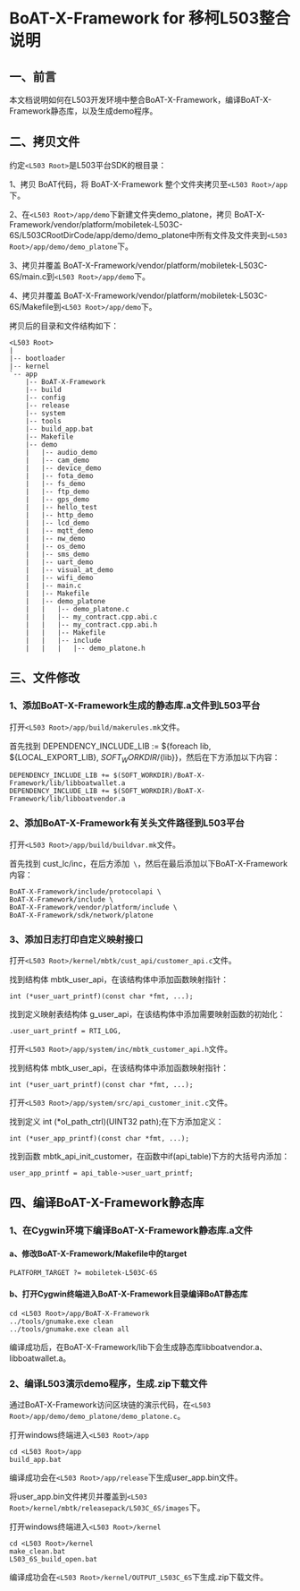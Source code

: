 # BoAT-X-Framework for 移柯L503整合说明


## 一、前言

本文档说明如何在L503开发环境中整合BoAT-X-Framework，编译BoAT-X-Framework静态库，以及生成demo程序。


## 二、拷贝文件

约定`<L503 Root>`是L503平台SDK的根目录：

1、拷贝 BoAT代码，将 BoAT-X-Framework 整个文件夹拷贝至`<L503 Root>/app`下。

2、在`<L503 Root>/app/demo`下新建文件夹demo_platone，拷贝 BoAT-X-Framework/vendor/platform/mobiletek-L503C-6S/L503CRootDirCode/app/demo/demo_platone中所有文件及文件夹到`<L503 Root>/app/demo/demo_platone`下。

3、拷贝并覆盖 BoAT-X-Framework/vendor/platform/mobiletek-L503C-6S/main.c到`<L503 Root>/app/demo`下。

4、拷贝并覆盖 BoAT-X-Framework/vendor/platform/mobiletek-L503C-6S/Makefile到`<L503 Root>/app/demo`下。


拷贝后的目录和文件结构如下：
```
<L503 Root>
|
|-- bootloader
|-- kernel
`-- app
    |-- BoAT-X-Framework
    |-- build
    |-- config
    |-- release
    |-- system
    |-- tools	
	|-- build_app.bat	
    |-- Makefile	
    |-- demo
    |   |-- audio_demo
    |   |-- cam_demo
    |   |-- device_demo
    |   |-- fota_demo
    |   |-- fs_demo
    |   |-- ftp_demo
    |   |-- gps_demo
    |   |-- hello_test
	|   |-- http_demo
    |   |-- lcd_demo
    |   |-- mqtt_demo
    |   |-- nw_demo
    |   |-- os_demo
    |   |-- sms_demo
    |   |-- uart_demo
    |   |-- visual_at_demo
    |   |-- wifi_demo
    |   |-- main.c
    |   |-- Makefile
    |   |-- demo_platone
    |   |   |-- demo_platone.c
    |   |   |-- my_contract.cpp.abi.c
    |   |   |-- my_contract.cpp.abi.h
    |   |   |-- Makefile
    |   |   |-- include
    |   |   |   |-- demo_platone.h
```


## 三、文件修改

### 1、添加BoAT-X-Framework生成的静态库.a文件到L503平台

  打开`<L503 Root>/app/build/makerules.mk`文件。
  
  首先找到 DEPENDENCY_INCLUDE_LIB := ${foreach lib, ${LOCAL_EXPORT_LIB}, ${SOFT_WORKDIR}/${lib}}，然后在下方添加以下内容：
  ```
  DEPENDENCY_INCLUDE_LIB += $(SOFT_WORKDIR)/BoAT-X-Framework/lib/libboatwallet.a
  DEPENDENCY_INCLUDE_LIB += $(SOFT_WORKDIR)/BoAT-X-Framework/lib/libboatvendor.a
  ```

### 2、添加BoAT-X-Framework有关头文件路径到L503平台

  打开`<L503 Root>/app/build/buildvar.mk`文件。
  
  首先找到 cust_lc/inc，在后方添加` \`，然后在最后添加以下BoAT-X-Framework内容：
  ```
  BoAT-X-Framework/include/protocolapi \
  BoAT-X-Framework/include \
  BoAT-X-Framework/vendor/platform/include \
  BoAT-X-Framework/sdk/network/platone
  ```

### 3、添加日志打印自定义映射接口

  打开`<L503 Root>/kernel/mbtk/cust_api/customer_api.c`文件。
  
  找到结构体 mbtk_user_api，在该结构体中添加函数映射指针：
  ```
  int (*user_uart_printf)(const char *fmt, ...);
  ```

  找到定义映射表结构体 g_user_api，在该结构体中添加需要映射函数的初始化：
  ```
  .user_uart_printf = RTI_LOG,
  ```  
  
  打开`<L503 Root>/app/system/inc/mbtk_customer_api.h`文件。
  
  找到结构体 mbtk_user_api，在该结构体中添加函数映射指针：
  ```
  int (*user_uart_printf)(const char *fmt, ...);
  ``` 
  
  打开`<L503 Root>/app/system/src/api_customer_init.c`文件。
  
  找到定义 int (*ol_path_ctrl)(UINT32 path);在下方添加定义：
  ```
  int (*user_app_printf)(const char *fmt, ...);
  ```
  
  找到函数 mbtk_api_init_customer，在函数中if(api_table)下方的大括号内添加：
  ```
  user_app_printf = api_table->user_uart_printf;
  ```
  

## 四、编译BoAT-X-Framework静态库

### 1、在Cygwin环境下编译BoAT-X-Framework静态库.a文件

   #### a、修改BoAT-X-Framework/Makefile中的target
   ```
   PLATFORM_TARGET ?= mobiletek-L503C-6S
   ```
   
   #### b、打开Cygwin终端进入BoAT-X-Framework目录编译BoAT静态库
   ```
   cd <L503 Root>/app/BoAT-X-Framework
   ../tools/gnumake.exe clean
   ../tools/gnumake.exe clean all
   ```
   
   编译成功后，在BoAT-X-Framework/lib下会生成静态库libboatvendor.a、libboatwallet.a。
   

### 2、编译L503演示demo程序，生成.zip下载文件

   通过BoAT-X-Framework访问区块链的演示代码，在`<L503 Root>/app/demo/demo_platone/demo_platone.c`。
   
   打开windows终端进入`<L503 Root>/app`
   ```
   cd <L503 Root>/app
   build_app.bat
   ```
   编译成功会在`<L503 Root>/app/release`下生成user_app.bin文件。

   将user_app.bin文件拷贝并覆盖到`<L503 Root>/kernel/mbtk/releasepack/L503C_6S/images`下。

   打开windows终端进入`<L503 Root>/kernel`
   ```
   cd <L503 Root>/kernel
   make_clean.bat
   L503_6S_build_open.bat
   ```
   编译成功会在`<L503 Root>/kernel/OUTPUT_L503C_6S`下生成.zip下载文件。